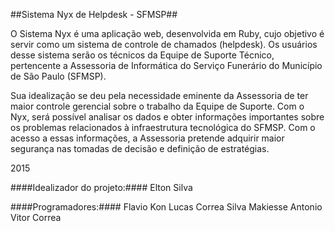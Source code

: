 ##Sistema Nyx de Helpdesk - SFMSP##

O Sistema Nyx é uma aplicação web, desenvolvida em Ruby, cujo objetivo é servir como um sistema de controle de chamados (helpdesk).
Os usuários desse sistema serão os técnicos da Equipe de Suporte Técnico, pertencente a Assessoria de Informática 
do Serviço Funerário do Município de São Paulo (SFMSP).

Sua idealização se deu pela necessidade eminente da Assessoria de ter maior controle gerencial sobre o trabalho da Equipe de Suporte.
Com o Nyx, será possível analisar os dados e obter informações importantes sobre os problemas relacionados à infraestrutura tecnológica do SFMSP.
Com o acesso a essas informações, a Assessoria pretende adquirir maior segurança nas tomadas de decisão e definição de estratégias.

2015

####Idealizador do projeto:#### 
Elton Silva

####Programadores:####
Flavio Kon
Lucas Correa Silva
Makiesse Antonio
Vitor Correa
